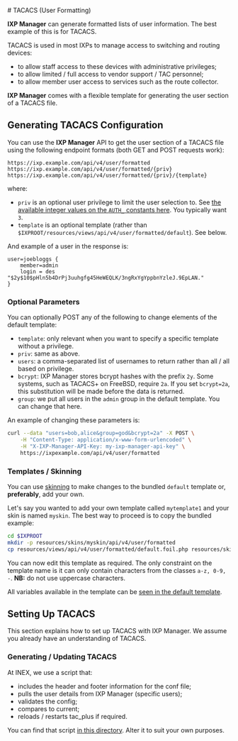 # TACACS (User Formatting)

**IXP Manager** can generate formatted lists of user information. The best example of this is for TACACS.

TACACS is used in most IXPs to manage access to switching and routing devices:

* to allow staff access to these devices with administrative privileges;
* to allow limited / full access to vendor support / TAC personnel;
* to allow member user access to services such as the route collector.

**IXP Manager** comes with a flexible template for generating the user section of a TACACS file.

## Generating TACACS Configuration

You can use the **IXP Manager** API to get the user section of a TACACS file using the following endpoint formats (both GET and POST requests work):

```
https://ixp.example.com/api/v4/user/formatted
https://ixp.example.com/api/v4/user/formatted/{priv}
https://ixp.example.com/api/v4/user/formatted/{priv}/{template}
```

where:

* `priv` is an optional user privilege to limit the user selection to. See [the available integer values on the `AUTH_` constants here](https://github.com/inex/IXP-Manager/blob/master/database/Entities/User.php). You typically want `3`.
* `template` is an optional template (rather than `$IXPROOT/resources/views/api/v4/user/formatted/default`). See below.

And example of a user in the response is:

```
user=joebloggs {
    member=admin
    login = des "$2y$10$pHln5b4DrPj3uuhgfg45HeWEQLK/3ngRxYgYppbnYzleJ.9EpLAN."
}
```

### Optional Parameters

You can optionally POST any of the following to change elements of the default template:

* `template`: only relevant when you want to specify a specific template without a privilege.
* `priv`: same as above.
* `users`: a comma-separated list of usernames to return rather than all / all based on privilege.
* `bcrypt`: IXP Manager stores bcrypt hashes with the prefix `2y`. Some systems, such as TACACS+ on FreeBSD, require `2a`. If you set `bcrypt=2a`, this substitution will be made before the data is returned.
* `group`: we put all users in the `admin` group in the default template. You can change that here.

An example of changing these parameters is:

```sh
curl --data "users=bob,alice&group=god&bcrypt=2a" -X POST \
    -H "Content-Type: application/x-www-form-urlencoded" \
    -H "X-IXP-Manager-API-Key: my-ixp-manager-api-key" \
    https://ixpexample.com/api/v4/user/formatted
```


### Templates / Skinning

You can use [skinning](skinning.md) to make changes to the bundled `default` template or, **preferably**, add your own.

Let's say you wanted to add your own template called `mytemplate1` and your skin is named `myskin`. The best way to proceed is to copy the bundled example:

```sh
cd $IXPROOT
mkdir -p resources/skins/myskin/api/v4/user/formatted
cp resources/views/api/v4/user/formatted/default.foil.php resources/skins/myskin/api/v4/user/formatted/mytemplate1.foil.php
```

You can now edit this template as required. The only constraint on the template name is it can only contain characters from the classes `a-z, 0-9, -`. **NB:** do not use uppercase characters.

All variables available in the template can be [seen in the default template](https://github.com/inex/IXP-Manager/blob/master/resources/views/api/v4/user/formatted/default.foil.php).


## Setting Up TACACS

This section explains how to set up TACACS with IXP Manager. We assume you already have an understanding of TACACS.

### Generating / Updating TACACS

At INEX, we use a script that:

* includes the header and footer information for the conf file;
* pulls the user details from IXP Manager (specific users);
* validates the config;
* compares to current;
* reloads / restarts tac_plus if required.

You can find that script [in this directory](https://github.com/inex/IXP-Manager/tree/master/tools/runtime/tacacs). Alter it to suit your own purposes.
